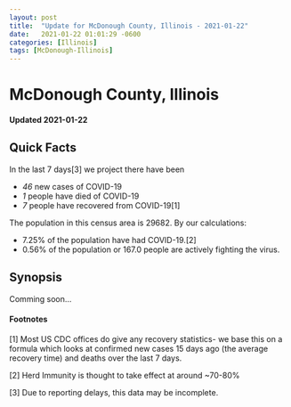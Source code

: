 ```yaml
---
layout: post
title:  "Update for McDonough County, Illinois - 2021-01-22"
date:   2021-01-22 01:01:29 -0600
categories: [Illinois]
tags: [McDonough-Illinois]
---
```


# McDonough County, Illinois
#### Updated 2021-01-22

## Quick Facts

In the last 7 days[3] we project there have been
- *46* new cases of COVID-19
- *1* people have died of COVID-19
- *7* people have recovered from COVID-19[1]

The population in this census area is 29682. By our calculations:
- 7.25% of the population have had COVID-19.[2]
- 0.56% of the population or 167.0 people are actively fighting the virus.

## Synopsis

Comming soon...


#### Footnotes

[1] Most US CDC offices do give any recovery statistics- we base this on a formula which looks at confirmed new cases
15 days ago (the average recovery time) and deaths over the last 7 days.

[2] Herd Immunity is thought to take effect at around ~70-80%

[3] Due to reporting delays, this data may be incomplete.
 
    